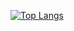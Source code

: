 [![Top Langs](https://github-readme-stats.vercel.app/api/top-langs/?username=florenciazabala&layout=compact?hide=ruby)](https://github.com/florenciazabala/florenciazabala)

